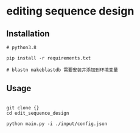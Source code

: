 # editing sequence design


## Installation

```shell
# python3.8

pip install -r requirements.txt

# blastn makeblastdb 需要安装并添加到环境变量
```

## Usage

```shell

git clone {}
cd edit_sequence_design

python main.py -i ./input/config.json

```
